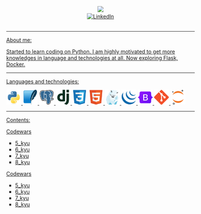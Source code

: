 <div id="header" align="center">
  <img src="https://media.giphy.com/media/O2PhyxtkFwCtUO6nen/giphy.gif" width="200"/>
</div>
<div id="badges" align="center">
  <a href="https://www.linkedin.com/in/herman-palishchuk-a49757255/">
  <img src="https://img.shields.io/badge/LinkedIn-grey?logo=linkedin&logoColor=white&style=for-the-badge" alt="LinkedIn"/>
</div>
<div id="views" align="center">
  <img src="https://komarev.com/ghpvc/?username=HermanPalishchuk&style=flat-square&color=grey" alt=""/>
</div>

---

About me:

Started to learn coding on Python. I am highly motivated to get more knowledges in language and technologies at all. 
Now exploring Flask, Docker.
 
 ---

Languages and technologies:

<div>
 <img src="https://github.com/devicons/devicon/blob/master/icons/python/python-original.svg" width="40" height="40" alt="Python" title="Python">
 <img src="https://github.com/devicons/devicon/blob/master/icons/sqlite/sqlite-original.svg" width="40" height="40" alt="SQLite" title="SQLite">
 <img src="https://github.com/devicons/devicon/blob/master/icons/postgresql/postgresql-original.svg" width="40" height="40" alt="PostgreSQL" title="PostgreSQL">
 <img src="https://github.com/devicons/devicon/blob/master/icons/django/django-plain.svg" width="40" height="40" alt="Django" title="Django">
 <img src="https://github.com/devicons/devicon/blob/master/icons/css3/css3-original.svg" width="40" height="40" alt="CSS3" title="CSS3">
 <img src="https://github.com/devicons/devicon/blob/master/icons/html5/html5-original.svg" width="40" height="40" alt="HTML5" title="HTML">
 <img src="https://github.com/devicons/devicon/blob/master/icons/foundation/foundation-original.svg" width="40" height="40" alt="Foundation" title="Foundation">
 <img src="https://github.com/devicons/devicon/blob/master/icons/jquery/jquery-original.svg" width="40" height="40" alt="JQuery" title="JQuery">
 <img src="https://github.com/devicons/devicon/blob/master/icons/bootstrap/bootstrap-original.svg" width="40" height="40" alt="Bootstrap" title="Bootstrap">
 <img src="https://github.com/devicons/devicon/blob/master/icons/git/git-original.svg" width="40" height="40" alt="Git" title="Git">
 <img src="https://github.com/devicons/devicon/blob/master/icons/jupyter/jupyter-original.svg" width="40" height="40" alt="Jupyter" title="Jupyter">
</div>

  ---

Contents:

<div>
<a href="https://github.com/RandyR0zz/Codewars">Codewars</a>
  <ul type="square">
    <li><a href="https://github.com/RandyR0zz/Codewars/tree/main/Python/5_kyu">5_kyu</a></li>
    <li><a href="https://github.com/RandyR0zz/Codewars/tree/main/Python/6_kyu">6_kyu</a></li>
    <li><a href="https://github.com/RandyR0zz/Codewars/tree/main/Python/7_kyu">7_kyu</a></li>
    <li><a href="https://github.com/RandyR0zz/Codewars/tree/main/Python/8_kyu">8_kyu</a></li>
  </ul>
</div>
<div>
<a href="https://github.com/RandyR0zz/Codewars">Codewars</a>
  <ul type="square">
    <li><a href="https://github.com/RandyR0zz/Codewars/tree/main/Python/5_kyu">5_kyu</a></li>
    <li><a href="https://github.com/RandyR0zz/Codewars/tree/main/Python/6_kyu">6_kyu</a></li>
    <li><a href="https://github.com/RandyR0zz/Codewars/tree/main/Python/7_kyu">7_kyu</a></li>
    <li><a href="https://github.com/RandyR0zz/Codewars/tree/main/Python/8_kyu">8_kyu</a></li>
  </ul>
</div>
